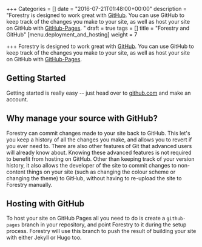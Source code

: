 +++
Categories = []
date = "2016-07-21T01:48:00+00:00"
description = "Forestry is designed to work great with [GitHub](https://github.com/). You can use GitHub to keep track of the changes you make to your site, as well as host your site on GitHub with [GitHub-Pages](https://pages.github.com/). "
draft = true
tags = []
title = "Forestry and GitHub"
[menu.deployment_and_hosting]
weight = 7

+++
Forestry is designed to work great with [GitHub](https://github.com/). You can use GitHub to keep track of the changes you make to your site, as well as host your site on GitHub with [GitHub-Pages](https://pages.github.com/). 

## Getting Started

Getting started is really easy -- just head over to [github.com](https://github.com) and make an account.

## Why manage your source with GitHub?

Forestry can commit changes made to your site back to GitHub. This let's you keep a history of all the changes you make, and allows you to revert if you ever need to. There are also other features of Git that advanced users will already know about. Knowing these advanced features is not required to benefit from hosting on GitHub. Other than keeping track of your version history, it also allows the developer of the site to commit changes to non-content things on your site (such as changing the colour scheme or changing the theme) to GitHub, without having to re-upload the site to Forestry manually. 

## Hosting with GitHub

To host your site on GitHub Pages all you need to do is create a `github-pages` branch in your repository, and point Forestry to it during the setup process. Forestry will use this branch to push the result of building your site with either Jekyll or Hugo too.